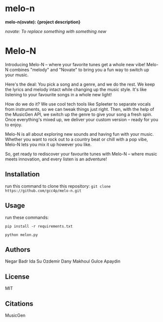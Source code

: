 # melo-n

**melo-n(ovate): {project description}**

_novate: To replace something with something new_
# Melo-N

Introducing Melo-N – where your favorite tunes get a whole new vibe! Melo-N combines "melody" and "Novate" to bring you a fun way to switch up your music.

Here's the deal: You pick a song and a genre, and we do the rest. We keep the lyrics and melody intact while changing up the music style. It's like listening to your favourite songs in a whole new light!

How do we do it? We use cool tech tools like Spleeter to separate vocals from instruments, so we can tweak things just right. Then, with the help of the MusicGen API, we switch up the genre to give your song a fresh spin. Once everything's mixed up, we deliver your custom version – ready for you to enjoy.

Melo-N is all about exploring new sounds and having fun with your music. Whether you want to rock out to a country beat or chill with a pop vibe, Melo-N lets you mix it up however you like.

So, get ready to rediscover your favourite tunes with Melo-N – where music meets innovation, and every listen is an adventure!

## Installation

run this command to clone this repository:
``
git clone https://github.com/gcc4p/melo-n.git
``
## Usage

run these commands:
```
pip install -r requirements.txt

python melon.py
```

## Authors

Negar Badr
Ida Su Ozdemir
Dany Makhoul
Gulce Apaydin

## License

MIT

## Citations

MusicGen

